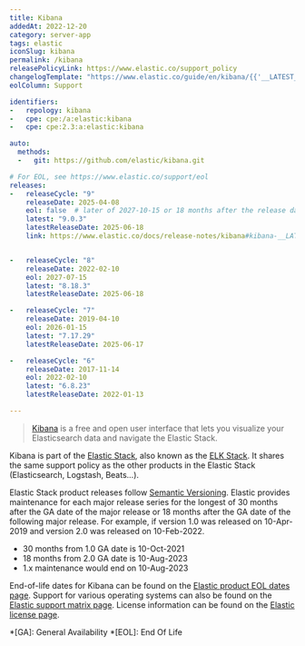 ```yaml
---
title: Kibana
addedAt: 2022-12-20
category: server-app
tags: elastic
iconSlug: kibana
permalink: /kibana
releasePolicyLink: https://www.elastic.co/support_policy
changelogTemplate: "https://www.elastic.co/guide/en/kibana/{{'__LATEST__'|split:'.'|pop|join:'.'}}/release-notes-__LATEST__.html"
eolColumn: Support

identifiers:
-   repology: kibana
-   cpe: cpe:/a:elastic:kibana
-   cpe: cpe:2.3:a:elastic:kibana

auto:
  methods:
  -   git: https://github.com/elastic/kibana.git

# For EOL, see https://www.elastic.co/support/eol
releases:
-   releaseCycle: "9"
    releaseDate: 2025-04-08
    eol: false  # later of 2027-10-15 or 18 months after the release date of 10.0
    latest: "9.0.3"
    latestReleaseDate: 2025-06-18
    link: https://www.elastic.co/docs/release-notes/kibana#kibana-__LATEST__-release-notes


-   releaseCycle: "8"
    releaseDate: 2022-02-10
    eol: 2027-07-15
    latest: "8.18.3"
    latestReleaseDate: 2025-06-18

-   releaseCycle: "7"
    releaseDate: 2019-04-10
    eol: 2026-01-15
    latest: "7.17.29"
    latestReleaseDate: 2025-06-17

-   releaseCycle: "6"
    releaseDate: 2017-11-14
    eol: 2022-02-10
    latest: "6.8.23"
    latestReleaseDate: 2022-01-13

---
```


> [Kibana](https://www.elastic.co/kibana/) is a free and open user interface that lets you visualize
> your Elasticsearch data and navigate the Elastic Stack.

Kibana is part of the [Elastic Stack](https://www.elastic.co/elastic-stack/), also known as the
[ELK Stack](https://www.elastic.co/what-is/elk-stack). It shares the same support policy as the
other products in the Elastic Stack (Elasticsearch, Logstash, Beats...).

Elastic Stack product releases follow [Semantic Versioning](https://semver.org/).
Elastic provides maintenance for each major release series for the longest of 30 months after the GA date of the major release
or 18 months after the GA date of the following major release.
For example, if version 1.0 was released on 10-Apr-2019 and version 2.0 was released on 10-Feb-2022.

- 30 months from 1.0 GA date is 10-Oct-2021
- 18 months from 2.0 GA date is 10-Aug-2023
- 1.x maintenance would end on 10-Aug-2023

End-of-life dates for Kibana can be found on the [Elastic product EOL dates page](https://www.elastic.co/support/eol).
Support for various operating systems can also be found on the [Elastic support matrix page](https://www.elastic.co/support/matrix).
License information can be found on the [Elastic license page](https://www.elastic.co/pricing/faq/licensing).

*[GA]: General Availability
*[EOL]: End Of Life
